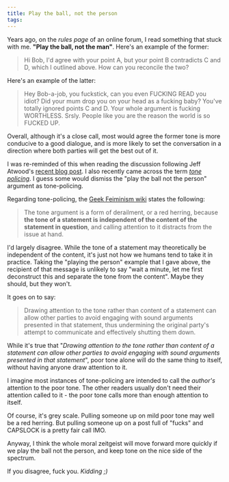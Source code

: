 ```yaml
---
title: Play the ball, not the person
tags:
---
```

<!-- Made a copy here, because https://meta.discourse.org/t/does-civilized-discourse-entail-tone-policing/50039/2 links to this post and I didn't have it at the right URL -->
Years ago, on the *rules page* of an online forum, I read something that stuck with me. **"Play the ball, not the man"**. Here's an example of the former:

<blockquote>
Hi Bob, I'd agree with your point A, but your point B contradicts C and D, which I outlined above. How can you reconcile the two?
</blockquote>

Here's an example of the latter:

<blockquote>
Hey Bob-a-job, you fuckstick, can you even FUCKING READ you idiot? Did your mum drop you on your head as a fucking baby? You've totally ignored points C and D. Your whole argument is fucking WORTHLESS. Srsly. People like you are the reason the world is so FUCKED UP.
</blockquote>

Overall, although it's a close call, most would agree the former tone is more conducive to a good dialogue, and is more likely to set the conversation in a direction where both parties will get the best out of it.

I was re-reminded of this when reading the discussion following Jeff Atwood's [recent blog post](http://blog.codinghorror.com/what-can-men-do/). I also recently came across the term *[tone policing](http://geekfeminism.wikia.com/wiki/Tone_argument)*. I guess some would dismiss the "play the ball not the person" argument as tone-policing.

Regarding tone-policing, the [Geek Feiminism wiki](http://geekfeminism.wikia.com/wiki/Tone_argument) states the following:

<blockquote>
The tone argument is a form of derailment, or a red herring, because <strong>the tone of a statement is independent of the content of the statement in question</strong>, and calling attention to it distracts from the issue at hand.
</blockquote>

I'd largely disagree. While the tone of a statement may theoretically be independent of the content, it's just not how we humans tend to take it in practice. Taking the "playing the person" example that I gave above, the recipient of that message is unlikely to say "wait a minute, let me first deconstruct this and separate the tone from the content". Maybe they should, but they won't.

It goes on to say:

<blockquote>
Drawing attention to the tone rather than content of a statement can allow other parties to avoid engaging with sound arguments presented in that statement, thus undermining the original party's attempt to communicate and effectively shutting them down.
</blockquote>

While it's true that "*Drawing attention to the tone rather than content of a statement can allow other parties to avoid engaging with sound arguments presented in that statement*", poor tone alone will do the same thing to itself, without having anyone draw attention to it.

I imagine most instances of tone-policing are intended to call the *author's* attention to the poor tone. The other readers usually don't need their attention called to it - the poor tone calls more than enough attention to itself.

Of course, it's grey scale. Pulling someone up on mild poor tone may well be a red herring. But pulling someone up on a post full of "fucks" and CAPSLOCK is a pretty fair call IMO.

Anyway, I think the whole moral zeitgeist will move forward more quickly if we play the ball not the person, and keep tone on the nice side of the spectrum.

If you disagree, fuck you.
*Kidding ;)*
